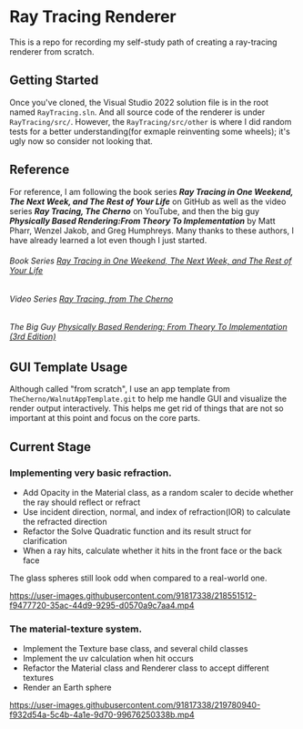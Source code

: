 # Ray Tracing Renderer

This is a repo for recording my self-study path of creating a ray-tracing renderer from scratch. 

## Getting Started
Once you've cloned, the Visual Studio 2022 solution file is in the root named `RayTracing.sln`. And all source code of the renderer is under `RayTracing/src/`. However, the `RayTracing/src/other` is where I did random tests for a better understanding(for exmaple reinventing some wheels); it's ugly now so consider not looking that. 

## Reference
For reference, I am following the book series ***Ray Tracing in One Weekend, The Next Week, and The Rest of Your Life*** on GitHub as well as the video series ***Ray Tracing, The Cherno*** on YouTube, and then the big guy ***Physically Based Rendering:From Theory To Implementation*** by Matt Pharr, Wenzel Jakob, and Greg Humphreys. Many thanks to these authors, I have already learned a lot even though I just started.
###### Book Series [Ray Tracing in One Weekend, The Next Week, and The Rest of Your Life](https://raytracing.github.io/)
###### Video Series [Ray Tracing, from The Cherno](https://youtube.com/playlist?list=PLlrATfBNZ98edc5GshdBtREv5asFW3yXl)
###### The Big Guy [Physically Based Rendering: From Theory To Implementation (3rd Edition)](https://www.pbr-book.org/)

## GUI Template Usage
Although called "from scratch", I use an app template from `TheCherno/WalnutAppTemplate.git` to help me handle GUI and visualize the render output interactively. This helps me get rid of things that are not so important at this point and focus on the core parts. 

## Current Stage

### Implementing very basic refraction. 

- Add Opacity in the Material class, as a random scaler to decide whether the ray should reflect or refract
- Use incident direction, normal, and index of refraction(IOR) to calculate the refracted direction
- Refactor the Solve Quadratic function and its result struct for clarification
- When a ray hits, calculate whether it hits in the front face or the back face

The glass spheres still look odd when compared to a real-world one. 

https://user-images.githubusercontent.com/91817338/218551512-f9477720-35ac-44d9-9295-d0570a9c7aa4.mp4
### The material-texture system. 

- Implement the Texture base class, and several child classes
- Implement the uv calculation when hit occurs
- Refactor the Material class and Renderer class to accept different textures
- Render an Earth sphere


https://user-images.githubusercontent.com/91817338/219780940-f932d54a-5c4b-4a1e-9d70-99676250338b.mp4



